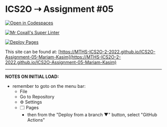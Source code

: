 # ICS2O ⇢ Assignment #05

[![Open in Codespaces](https://classroom.github.com/assets/launch-codespace-7f7980b617ed060a017424585567c406b6ee15c891e84e1186181d67ecf80aa0.svg)](https://classroom.github.com/open-in-codespaces?assignment_repo_id=11213544)

[![Mr Coxall's Super Linter](https://github.com/MTHS-ICS2O-2-2022/ICS2O-Assignment-05-Mariam-Kasim/workflows/Mr%20Coxall's%20Super%20Linter/badge.svg)](https://github.com/MTHS-ICS2O-2-2022/ICS2O-Assignment-05-Mariam-Kasim/actions)

[![Deploy Pages](https://github.com/MTHS-ICS2O-2-2022/ICS2O-Assignment-05-Mariam-Kasim/workflows/Deploy%20Pages/badge.svg)](https://github.com/MTHS-ICS2O-2-2022/ICS2O-Assignment-05-Mariam-Kasim/actions)

This site can be found at: [https://MTHS-ICS2O-2-2022.github.io/ICS2O-Assignment-05-Mariam-Kasim](https://MTHS-ICS2O-2-2022.github.io/ICS2O-Assignment-05-Mariam-Kasim)

---

**NOTES ON INITIAL LOAD:**
- remember to goto on the menu bar:
  - File
  - Go to Repository
  - ⚙ Settings
  - 🗔 Pages
    - then from the "Deploy from a branch ▼" button, select "GitHub Actions"
